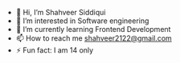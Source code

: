 - 👋 Hi, I’m Shahveer Siddiqui
- 👀 I’m interested in Software engineering 
- 🌱 I’m currently learning Frontend Development
- 📫 How to reach me shahveer2122@gmail.com
- ⚡ Fun fact: I am 14 only

<!---
Shahveer1513/Shahveer1513 is a ✨ special ✨ repository because its `README.md` (this file) appears on your GitHub profile.
You can click the Preview link to take a look at your changes.
--->
